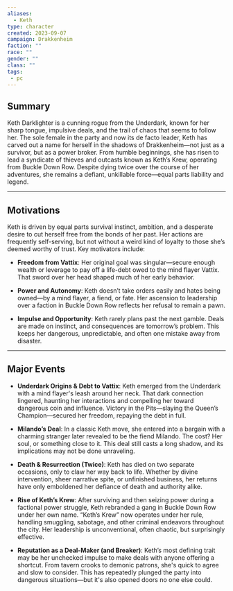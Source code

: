 ```yaml
---
aliases:
  - Keth
type: character
created: 2023-09-07
campaign: Drakkenheim
faction: ""
race: ""
gender: ""
class: ""
tags:
 - pc
---
```

## **Summary**

Keth Darklighter is a cunning rogue from the Underdark, known for her sharp tongue, impulsive deals, and the trail of chaos that seems to follow her. The sole female in the party and now its de facto leader, Keth has carved out a name for herself in the shadows of Drakkenheim—not just as a survivor, but as a power broker. From humble beginnings, she has risen to lead a syndicate of thieves and outcasts known as Keth’s Krew, operating from Buckle Down Row. Despite dying twice over the course of her adventures, she remains a defiant, unkillable force—equal parts liability and legend.

---

## **Motivations**

Keth is driven by equal parts survival instinct, ambition, and a desperate desire to cut herself free from the bonds of her past. Her actions are frequently self-serving, but not without a weird kind of loyalty to those she’s deemed worthy of trust. Key motivators include:

- **Freedom from Vattix**: Her original goal was singular—secure enough wealth or leverage to pay off a life-debt owed to the mind flayer Vattix. That sword over her head shaped much of her early behavior.
    
- **Power and Autonomy**: Keth doesn’t take orders easily and hates being owned—by a mind flayer, a fiend, or fate. Her ascension to leadership over a faction in Buckle Down Row reflects her refusal to remain a pawn.
    
- **Impulse and Opportunity**: Keth rarely plans past the next gamble. Deals are made on instinct, and consequences are tomorrow’s problem. This keeps her dangerous, unpredictable, and often one mistake away from disaster.
    

---

## **Major Events**

- **Underdark Origins & Debt to Vattix**: Keth emerged from the Underdark with a mind flayer's leash around her neck. That dark connection lingered, haunting her interactions and compelling her toward dangerous coin and influence. Victory in the Pits—slaying the Queen’s Champion—secured her freedom, repaying the debt in full.
    
- **Milando’s Deal**: In a classic Keth move, she entered into a bargain with a charming stranger later revealed to be the fiend Milando. The cost? Her soul, or something close to it. This deal still casts a long shadow, and its implications may not be done unraveling.
    
- **Death & Resurrection (Twice)**: Keth has died on two separate occasions, only to claw her way back to life. Whether by divine intervention, sheer narrative spite, or unfinished business, her returns have only emboldened her defiance of death and authority alike.
    
- **Rise of Keth’s Krew**: After surviving and then seizing power during a factional power struggle, Keth rebranded a gang in Buckle Down Row under her own name. “Keth’s Krew” now operates under her rule, handling smuggling, sabotage, and other criminal endeavors throughout the city. Her leadership is unconventional, often chaotic, but surprisingly effective.
    
- **Reputation as a Deal-Maker (and Breaker)**: Keth’s most defining trait may be her unchecked impulse to make deals with anyone offering a shortcut. From tavern crooks to demonic patrons, she's quick to agree and slow to consider. This has repeatedly plunged the party into dangerous situations—but it's also opened doors no one else could.